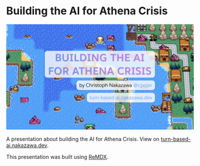# Building the AI for Athena Crisis

[![Title Image of the Presentation](./title.png)](https://turn-based-ai.nakazawa.dev/)

A presentation about building the AI for Athena Crisis. View on [turn-based-ai.nakazawa.dev](https://turn-based-ai.nakazawa.dev/).

This presentation was built using [ReMDX](https://github.com/cpojer/remdx).
